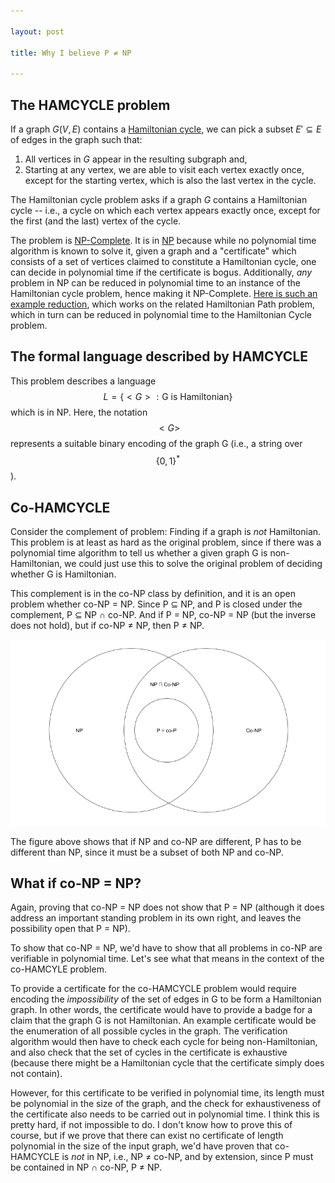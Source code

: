 ```yaml
---

layout: post

title: Why I believe P ≠ NP

---
```


## The HAMCYCLE problem

If a graph $G\left(V, E\right)$ contains a [Hamiltonian cycle][1], we can pick
a subset $E' ⊆ E$ of edges in the graph such that:

1. All vertices in $G$ appear in the resulting subgraph and,
2. Starting at any vertex, we are able to visit each vertex exactly once, except
for the starting vertex, which is also the last vertex in the cycle.

The Hamiltonian cycle problem asks if a graph $G$ contains a Hamiltonian cycle
-- i.e., a cycle on which each vertex appears exactly once, except for the first
(and the last) vertex of the cycle.

The problem is [NP-Complete][2]. It is in [NP][3] because while no polynomial
time algorithm is known to solve it, given a graph and a "certificate" which
consists of a set of vertices claimed to constitute a Hamiltonian cycle, one can
decide in polynomial time if the certificate is bogus. Additionally, _any_
problem in NP can be reduced in polynomial time to an instance of the
Hamiltonian cycle problem, hence making it NP-Complete. [Here is such an
example reduction][4], which works on the related Hamiltonian Path problem,
which in turn can be reduced in polynomial time to the Hamiltonian Cycle
problem.

## The formal language described by HAMCYCLE

This problem describes a language $$L = \{<G>: \text{G is Hamiltonian}\}$$ which
is in NP. Here, the notation $$<G>$$ represents a suitable binary encoding of the
graph G (i.e., a string over $$\{0, 1\}^*$$).

## Co-HAMCYCLE

Consider the complement of problem: Finding if a graph is _not_ Hamiltonian.
This problem is at least as hard as the original problem, since if there was
a polynomial time algorithm to tell us whether a given graph G is
non-Hamiltonian, we could just use this to solve the original problem of
deciding whether G is Hamiltonian.

This complement is in the co-NP class by definition, and it is an open problem
whether co-NP = NP. Since P ⊆ NP, and P is closed under the complement,
P ⊆ NP ∩ co-NP. And if P = NP, co-NP = NP (but the inverse does not hold), but
if co-NP ≠ NP, then P ≠ NP.

<img src="/assets/pconp-1.png"  />

The figure above shows that if NP and co-NP are different, P has to be different
than NP, since it must be a subset of both NP and co-NP.

## What if co-NP = NP?

Again, proving that co-NP = NP does not show that P = NP (although it does
address an important standing problem in its own right, and leaves the
possibility open that P = NP).

To show that co-NP = NP, we'd have to show that all problems in co-NP are
verifiable in polynomial time. Let's see what that means in the context of the
co-HAMCYLE problem.

To provide a certificate for the co-HAMCYCLE problem would require encoding the
_impossibility_ of the set of edges in G to be form a Hamiltonian graph.  In
other words, the certificate would have to provide a badge for a claim that the
graph G is not Hamiltonian. An example certificate would be the enumeration of
all possible cycles in the graph. The verification algorithm would then have to
check each cycle for being non-Hamiltonian, and also check that the set of
cycles in the certificate is exhaustive (because there might be a Hamiltonian
cycle that the certificate simply does not contain).

However, for this certificate to be verified in polynomial time, its length must
be polynomial in the size of the graph, and the check for exhaustiveness of the
certificate also needs to be carried out in polynomial time. I think this is
pretty hard, if not impossible to do. I don't know how to prove this of course,
but if we prove that there can exist no certificate of length polynomial in the
size of the input graph, we'd have proven that co-HAMCYCLE is _not_ in NP, i.e.,
NP ≠ co-NP, and by extension, since P must be contained in NP ∩ co-NP, P ≠ NP.


[1]: http://mathworld.wolfram.com/HamiltonianCycle.html
[2]: https://en.wikipedia.org/wiki/NP-completeness
[3]: https://en.wikipedia.org/wiki/NP_(complexity)
[4]: https://www.geeksforgeeks.org/proof-hamiltonian-path-np-complete/
